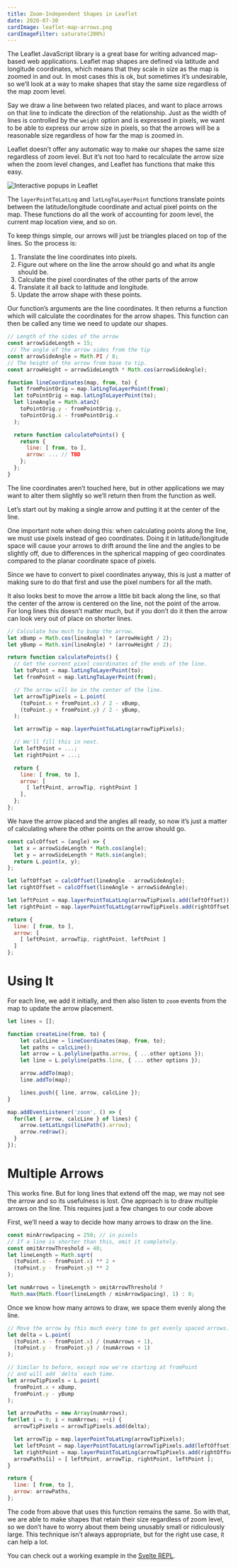 ```yaml
---
title: Zoom-Independent Shapes in Leaflet
date: 2020-07-30
cardImage: leaflet-map-arrows.png
cardImageFilter: saturate(200%)
---
```


The Leaflet JavaScript library is a great base for writing advanced map-based web applications. Leaflet map shapes are defined via latitude and longitude coordinates, which means that they scale in size as the map is zoomed in and out. In most cases this is ok, but sometimes it’s undesirable, so we’ll look at a way to make shapes that stay the same size regardless of the map zoom level.

Say we draw a line between two related places, and want to place arrows on that line to indicate the direction of the relationship. Just as the width of lines is controlled by the `weight` option and is expressed in pixels, we want to be able to express our arrow size in pixels, so that the arrows will be a reasonable size regardless of how far the map is zoomed in.

Leaflet doesn’t offer any automatic way to make our shapes the same size regardless of zoom level. But it’s not too hard to recalculate the arrow size when the zoom level changes, and Leaflet has functions that make this easy.


![Interactive popups in Leaflet](leaflet-map-zoom.gif)

The `layerPointToLatLng` and `latLngToLayerPoint` functions translate points between the latitude/longitude coordinate and actual pixel points on the map. These functions do all the work of accounting for zoom level, the current map location view, and so on.

To keep things simple, our arrows will just be triangles placed on top of the lines. So the process is:
1. Translate the line coordinates into pixels.
2. Figure out where on the line the arrow should go and what its angle should be.
3. Calculate the pixel coordinates of the other parts of the arrow
4. Translate it all back to latitude and longitude.
5. Update the arrow shape with these points.

Our function’s arguments are the line coordinates. It then returns a function which will calculate the coordinates for the arrow shapes. This function can then be called any time we need to update our shapes.

```js
// Length of the sides of the arrow
const arrowSideLength = 15;
 // The angle of the arrow sides from the tip
const arrowSideAngle = Math.PI / 8;
// The height of the arrow from base to tip.
const arrowHeight = arrowSideLength * Math.cos(arrowSideAngle);

function lineCoordinates(map, from, to) {
  let fromPointOrig = map.latLngToLayerPoint(from);
  let toPointOrig = map.latLngToLayerPoint(to);
  let lineAngle = Math.atan2(
	toPointOrig.y - fromPointOrig.y,
    toPointOrig.x - fromPointOrig.x
  );

  return function calculatePoints() {
    return {
	  line: [ from, to ],
      arrow: ... // TBD
    };
  };
}
```

The line coordinates aren’t touched here, but in other applications we may want to alter them slightly so we’ll return then from the function as well.

Let’s start out by making a single arrow and putting it at the center of the line.

One important note when doing this: when calculating points along the line, we must use pixels instead of geo coordinates. Doing it in latitude/longitude space will cause your arrows to drift around the line and the angles to be slightly off, due to differences in the spherical mapping of geo coordinates compared to the planar coordinate space of pixels.

Since we have to convert to pixel coordinates anyway, this is just a matter of making sure to do that first and use the pixel numbers for all the math.

It also looks best to move the arrow a little bit back along the line, so that the center of the arrow is centered on the line, not the point of the arrow. For long lines this doesn’t matter much, but if you don’t do it then the arrow can look very out of place on shorter lines.

```js
// Calculate how much to bump the arrow.
let xBump = Math.cos(lineAngle) * (arrowHeight / 2);
let yBump = Math.sin(lineAngle) * (arrowHeight / 2);

return function calculatePoints() {
  // Get the current pixel coordinates of the ends of the line.
  let toPoint = map.latLngToLayerPoint(to);
  let fromPoint = map.latLngToLayerPoint(from);

  // The arrow will be in the center of the line.
  let arrowTipPixels = L.point(
    (toPoint.x + fromPoint.x) / 2 - xBump,
    (toPoint.y + fromPoint.y) / 2 - yBump,
  );

  let arrowTip = map.layerPointToLatLng(arrowTipPixels);

  // We'll fill this in next.
  let leftPoint = ...;
  let rightPoint = ...;

  return {
	line: [ from, to ],
    arrow: [
	  [ leftPoint, arrowTip, rightPoint ]
	],
  };
};
```

We have the arrow placed and the angles all ready, so now it’s just a matter of calculating where the other points on the arrow should go.

```js
const calcOffset = (angle) => {
  let x = arrowSideLength * Math.cos(angle);
  let y = arrowSideLength * Math.sin(angle);
  return L.point(x, y);
};

let leftOffset = calcOffset(lineAngle - arrowSideAngle);
let rightOffset = calcOffset(lineAngle + arrowSideAngle);

let leftPoint = map.layerPointToLatLng(arrowTipPixels.add(leftOffset));
let rightPoint = map.layerPointToLatLng(arrowTipPixels.add(rightOffset));

return {
  line: [ from, to ],
  arrow: [
    [ leftPoint, arrowTip, rightPoint, leftPoint ]
  ]
};
```

# Using It
For each line, we add it initially, and then also listen to `zoom` events from the map to update the arrow placement.

```js
let lines = [];

function createLine(from, to) {
	let calcLine = lineCoordinates(map, from, to);
    let paths = calcLine();
    let arrow = L.polyline(paths.arrow, { ...other options });
    let line = L.polyline(paths.line, { ... other options });

	arrow.addTo(map);
	line.addTo(map);

	lines.push({ line, arrow, calcLine });
}

map.addEventListener('zoom', () => {
  for(let { arrow, calcLine } of lines) {
	arrow.setLatLngs(linePath().arrow);
    arrow.redraw();
  }
});
```


# Multiple Arrows
This works fine. But for long lines that extend off the map, we may not see the arrow and so its usefulness is lost. One approach is to draw multiple arrows on the line. This requires just a few changes to our code above

First, we’ll need a way to decide how many arrows to draw on the line.

```js
const minArrowSpacing = 250; // in pixels
// If a line is shorter than this, omit it completely.
const omitArrowThreshold = 40;
let lineLength = Math.sqrt(
  (toPoint.x - fromPoint.x) ** 2 +
  (toPoint.y - fromPoint.y) ** 2
);

let numArrows = lineLength > omitArrowThreshold ?
 Math.max(Math.floor(lineLength / minArrowSpacing), 1) : 0;
```

Once we know how many arrows to draw, we space them evenly along the line.

```js
// Move the arrow by this much every time to get evenly spaced arrows.
let delta = L.point(
  (toPoint.x - fromPoint.x) / (numArrows + 1),
  (toPoint.y - fromPoint.y) / (numArrows + 1)
);

// Similar to before, except now we're starting at fromPoint
// and will add `delta` each time.
let arrowTipPixels = L.point(
  fromPoint.x + xBump,
  fromPoint.y - yBump
);

let arrowPaths = new Array(numArrows);
for(let i = 0; i < numArrows; ++i) {
  arrowTipPixels = arrowTipPixels.add(delta);

  let arrowTip = map.layerPointToLatLng(arrowTipPixels);
  let leftPoint = map.layerPointToLatLng(arrowTipPixels.add(leftOffset));
  let rightPoint = map.layerPointToLatLng(arrowTipPixels.add(rightOffset));
  arrowPaths[i] = [ leftPoint, arrowTip, rightPoint, leftPoint ];
}

return {
  line: [ from, to ],
  arrow: arrowPaths,
};
```

The code from above that uses this function remains the same. So with that, we are able to make shapes that retain their size regardless of zoom level, so we don’t have to worry about them being unusably small or ridiculously large. This technique isn’t always appropriate, but for the right use case, it can help a lot.

<div data-component="Repl" data-prop-id="92058b31e5424fc09b476795bb6cc59a">

You can check out a working example in the [Svelte REPL](https://svelte.dev/repl/92058b31e5424fc09b476795bb6cc59a?version=3.24.0).

</div>
